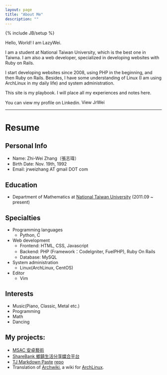 ```yaml
---
layout: page
title: "About Me"
description: ""
---
```

{% include JB/setup %}

Hello, World! I am LazyWei.

I am a student at National Taiwan University, which is the best one in Taiwna. I am also a web developer, specialized in developing websites with Ruby on Rails.

I start developing websites since 2008, using PHP in the beginning, and then Ruby on Rails. Besides, I have some understanding of Linux (I am using ArchLinux in my daily life) and system administration.

This site is my playbook. I will place all my experiences and notes here.

You can view my profile on Linkedin.
<a href="http://tw.linkedin.com/pub/jrwei-zhang/5b/b3b/115"> <img src="http://www.linkedin.com/img/webpromo/btn_profile_greytxt_80x15.png" width="80" height="15" border="0" alt="View JrWei Zhang's profile on LinkedIn"> </a>

-----------------------------


# Resume
## Personal Info

* Name: Zhi-Wei Zhang（張志瑋）
* Birth Date: Nov. 19th, 1992
* Email: jrweizhang AT gmail DOT com

## Education

* Department of Mathematics at [National Taiwan University](http://www.ntu.edu.tw/) (2011.09 ~ present)

## Specialties

* Programming languages
    * Python, C
* Web development
    * Frontend: HTML, CSS, Javascript
    * Backend: PHP (Framework：CodeIgniter, FuelPHP), Ruby On Rails
    * Database: MySQL
* System administration
    * Linux(ArchLinux, CentOS)
* Editor
    * Vim

## Interests

* Music(Piano, Classic, Metal etc.)
* Programming
* Math
* Dancing

## My projects:
* [MSAC 安卓藝術](http://art-msac.com/)
* [ShareBank 鄉鎮生活分享媒合平台](http://sharebank.lazywei.com/)
* [TJ Markdown Paste](http://tj-markdown-paste.herokuapp.com/) [repo](https://github.com/lazywei/tj-markdown-paste)
* Translation of [Archwiki](https://wiki.archlinux.org/), a wiki for [ArchLinux](http://www.archlinux.org/).
